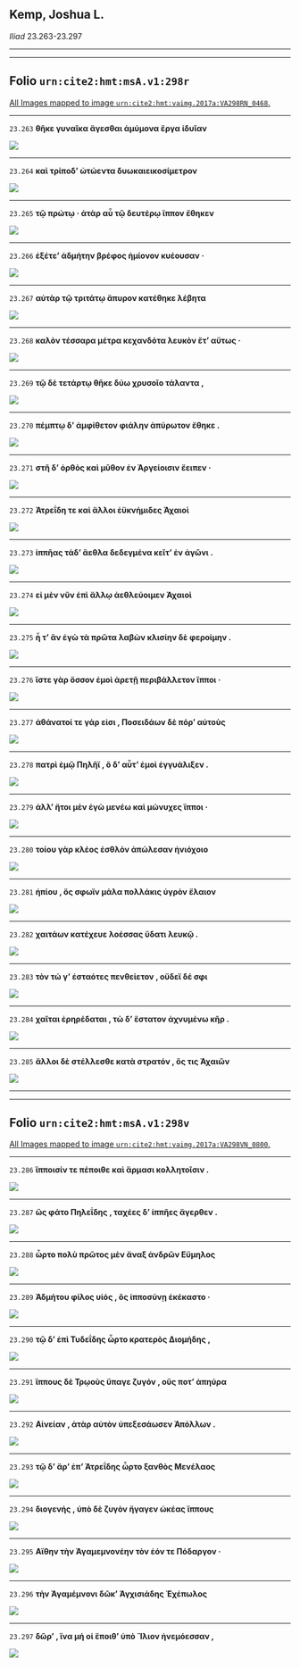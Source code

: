 

## Kemp, Joshua L.

*Iliad* 23.263-23.297

---

---

## **Folio `urn:cite2:hmt:msA.v1:298r`**



[All Images mapped to image `urn:cite2:hmt:vaimg.2017a:VA298RN_0468`.](http://www.homermultitext.org/ict2/index.html?urn=urn:cite2:hmt:vaimg.2017a:VA298RN_0468@0.2178,0.2427,0.4246,0.02254&urn=urn:cite2:hmt:vaimg.2017a:VA298RN_0468@0.2194,0.2609,0.4246,0.02254&urn=urn:cite2:hmt:vaimg.2017a:VA298RN_0468@0.2168,0.2784,0.4246,0.02254&urn=urn:cite2:hmt:vaimg.2017a:VA298RN_0468@0.2148,0.2979,0.4246,0.02254&urn=urn:cite2:hmt:vaimg.2017a:VA298RN_0468@0.2163,0.3174,0.4246,0.02254&urn=urn:cite2:hmt:vaimg.2017a:VA298RN_0468@0.2200,0.3365,0.4200,0.02254&urn=urn:cite2:hmt:vaimg.2017a:VA298RN_0468@0.2172,0.3550,0.4200,0.02254&urn=urn:cite2:hmt:vaimg.2017a:VA298RN_0468@0.2213,0.3722,0.4200,0.02254&urn=urn:cite2:hmt:vaimg.2017a:VA298RN_0468@0.2249,0.3920,0.4016,0.02254&urn=urn:cite2:hmt:vaimg.2017a:VA298RN_0468@0.2183,0.4134,0.4016,0.02144&urn=urn:cite2:hmt:vaimg.2017a:VA298RN_0468@0.2235,0.4332,0.4016,0.02144&urn=urn:cite2:hmt:vaimg.2017a:VA298RN_0468@0.2214,0.4506,0.3528,0.02144&urn=urn:cite2:hmt:vaimg.2017a:VA298RN_0468@0.2150,0.4672,0.4379,0.02434&urn=urn:cite2:hmt:vaimg.2017a:VA298RN_0468@0.2168,0.4867,0.4031,0.02075&urn=urn:cite2:hmt:vaimg.2017a:VA298RN_0468@0.2168,0.5039,0.4031,0.02573&urn=urn:cite2:hmt:vaimg.2017a:VA298RN_0468@0.2132,0.5237,0.4211,0.02351&urn=urn:cite2:hmt:vaimg.2017a:VA298RN_0468@0.2132,0.5432,0.3983,0.02310&urn=urn:cite2:hmt:vaimg.2017a:VA298RN_0468@0.2132,0.5638,0.3983,0.02296&urn=urn:cite2:hmt:vaimg.2017a:VA298RN_0468@0.2225,0.5815,0.4042,0.02697&urn=urn:cite2:hmt:vaimg.2017a:VA298RN_0468@0.2074,0.5994,0.4042,0.02697&urn=urn:cite2:hmt:vaimg.2017a:VA298RN_0468@0.2146,0.6235,0.3705,0.02102&urn=urn:cite2:hmt:vaimg.2017a:VA298RN_0468@0.2089,0.6351,0.4403,0.02614&urn=urn:cite2:hmt:vaimg.2017a:VA298RN_0468@0.2067,0.6585,0.4173,0.02061)

---- 

 `23.263`  **θῆκε γυναῖκα ἄγεσθαι ἀμύμονα ἔργα ἰδυῖαν** 

 <a href="http://www.homermultitext.org/ict2/index.html?urn=urn:cite2:hmt:vaimg.2017a:VA298RN_0468@0.2178,0.2427,0.4246,0.02254"><img src="http://beta.hpcc.uh.edu/scs/image/500/500/urn:cite2:hmt:vaimg.2017a:VA298RN_0468@0.2178,0.2427,0.4246,0.02254"/></a> 

---- 

 `23.264`  **καὶ τρίποδʼ ὠτώεντα δυωκαιεικοσίμετρον** 

 <a href="http://www.homermultitext.org/ict2/index.html?urn=urn:cite2:hmt:vaimg.2017a:VA298RN_0468@0.2194,0.2609,0.4246,0.02254"><img src="http://beta.hpcc.uh.edu/scs/image/500/500/urn:cite2:hmt:vaimg.2017a:VA298RN_0468@0.2194,0.2609,0.4246,0.02254"/></a> 

---- 

 `23.265`  **τῷ πρώτῳ · ἀτὰρ αὖ τῷ δευτέρῳ ἵππον ἔθηκεν** 

 <a href="http://www.homermultitext.org/ict2/index.html?urn=urn:cite2:hmt:vaimg.2017a:VA298RN_0468@0.2168,0.2784,0.4246,0.02254"><img src="http://beta.hpcc.uh.edu/scs/image/500/500/urn:cite2:hmt:vaimg.2017a:VA298RN_0468@0.2168,0.2784,0.4246,0.02254"/></a> 

---- 

 `23.266`  **ἑξέτεʼ ἀδμήτην βρέφος ἡμίονον κυέουσαν ·** 

 <a href="http://www.homermultitext.org/ict2/index.html?urn=urn:cite2:hmt:vaimg.2017a:VA298RN_0468@0.2148,0.2979,0.4246,0.02254"><img src="http://beta.hpcc.uh.edu/scs/image/500/500/urn:cite2:hmt:vaimg.2017a:VA298RN_0468@0.2148,0.2979,0.4246,0.02254"/></a> 

---- 

 `23.267`  **αὐτὰρ τῷ τριτάτῳ ἄπυρον κατέθηκε λέβητα** 

 <a href="http://www.homermultitext.org/ict2/index.html?urn=urn:cite2:hmt:vaimg.2017a:VA298RN_0468@0.2163,0.3174,0.4246,0.02254"><img src="http://beta.hpcc.uh.edu/scs/image/500/500/urn:cite2:hmt:vaimg.2017a:VA298RN_0468@0.2163,0.3174,0.4246,0.02254"/></a> 

---- 

 `23.268`  **καλὸν τέσσαρα μέτρα κεχανδότα λευκὸν ἔτʼ αὔτως ·** 

 <a href="http://www.homermultitext.org/ict2/index.html?urn=urn:cite2:hmt:vaimg.2017a:VA298RN_0468@0.2200,0.3365,0.4200,0.02254"><img src="http://beta.hpcc.uh.edu/scs/image/500/500/urn:cite2:hmt:vaimg.2017a:VA298RN_0468@0.2200,0.3365,0.4200,0.02254"/></a> 

---- 

 `23.269`  **τῷ δὲ τετάρτῳ θῆκε δύω χρυσοῖο τάλαντα ,** 

 <a href="http://www.homermultitext.org/ict2/index.html?urn=urn:cite2:hmt:vaimg.2017a:VA298RN_0468@0.2172,0.3550,0.4200,0.02254"><img src="http://beta.hpcc.uh.edu/scs/image/500/500/urn:cite2:hmt:vaimg.2017a:VA298RN_0468@0.2172,0.3550,0.4200,0.02254"/></a> 

---- 

 `23.270`  **πέμπτῳ δʼ ἀμφίθετον φιάλην ἀπύρωτον ἔθηκε .** 

 <a href="http://www.homermultitext.org/ict2/index.html?urn=urn:cite2:hmt:vaimg.2017a:VA298RN_0468@0.2213,0.3722,0.4200,0.02254"><img src="http://beta.hpcc.uh.edu/scs/image/500/500/urn:cite2:hmt:vaimg.2017a:VA298RN_0468@0.2213,0.3722,0.4200,0.02254"/></a> 

---- 

 `23.271`  **στῆ δʼ ὀρθὸς καὶ μῦθον ἐν Ἀργείοισιν ἔειπεν ·** 

 <a href="http://www.homermultitext.org/ict2/index.html?urn=urn:cite2:hmt:vaimg.2017a:VA298RN_0468@0.2249,0.3920,0.4016,0.02254"><img src="http://beta.hpcc.uh.edu/scs/image/500/500/urn:cite2:hmt:vaimg.2017a:VA298RN_0468@0.2249,0.3920,0.4016,0.02254"/></a> 

---- 

 `23.272`  **Ἀτρεΐδη τε καὶ ἄλλοι ἐϋκνήμιδες Ἀχαιοὶ** 

 <a href="http://www.homermultitext.org/ict2/index.html?urn=urn:cite2:hmt:vaimg.2017a:VA298RN_0468@0.2183,0.4134,0.4016,0.02144"><img src="http://beta.hpcc.uh.edu/scs/image/500/500/urn:cite2:hmt:vaimg.2017a:VA298RN_0468@0.2183,0.4134,0.4016,0.02144"/></a> 

---- 

 `23.273`  **ἱππῆας τάδʼ ἄεθλα δεδεγμένα κεῖτʼ ἐν ἀγῶνι .** 

 <a href="http://www.homermultitext.org/ict2/index.html?urn=urn:cite2:hmt:vaimg.2017a:VA298RN_0468@0.2235,0.4332,0.4016,0.02144"><img src="http://beta.hpcc.uh.edu/scs/image/500/500/urn:cite2:hmt:vaimg.2017a:VA298RN_0468@0.2235,0.4332,0.4016,0.02144"/></a> 

---- 

 `23.274`  **εἰ μὲν νῦν ἐπὶ ἄλλῳ ἀεθλεύοιμεν Ἀχαιοὶ** 

 <a href="http://www.homermultitext.org/ict2/index.html?urn=urn:cite2:hmt:vaimg.2017a:VA298RN_0468@0.2214,0.4506,0.3528,0.02144"><img src="http://beta.hpcc.uh.edu/scs/image/500/500/urn:cite2:hmt:vaimg.2017a:VA298RN_0468@0.2214,0.4506,0.3528,0.02144"/></a> 

---- 

 `23.275`  **ἦ τʼ ἂν ἐγὼ τὰ πρῶτα λαβὼν κλισίην δὲ φεροίμην .** 

 <a href="http://www.homermultitext.org/ict2/index.html?urn=urn:cite2:hmt:vaimg.2017a:VA298RN_0468@0.2150,0.4672,0.4379,0.02434"><img src="http://beta.hpcc.uh.edu/scs/image/500/500/urn:cite2:hmt:vaimg.2017a:VA298RN_0468@0.2150,0.4672,0.4379,0.02434"/></a> 

---- 

 `23.276`  **ἴστε γὰρ ὅσσον ἐμοὶ ἀρετῇ περιβάλλετον ἵπποι ·** 

 <a href="http://www.homermultitext.org/ict2/index.html?urn=urn:cite2:hmt:vaimg.2017a:VA298RN_0468@0.2168,0.4867,0.4031,0.02075"><img src="http://beta.hpcc.uh.edu/scs/image/500/500/urn:cite2:hmt:vaimg.2017a:VA298RN_0468@0.2168,0.4867,0.4031,0.02075"/></a> 

---- 

 `23.277`  **ἀθάνατοί τε γάρ εἰσι , Ποσειδάων δὲ πόρʼ αὐτοὺς** 

 <a href="http://www.homermultitext.org/ict2/index.html?urn=urn:cite2:hmt:vaimg.2017a:VA298RN_0468@0.2168,0.5039,0.4031,0.02573"><img src="http://beta.hpcc.uh.edu/scs/image/500/500/urn:cite2:hmt:vaimg.2017a:VA298RN_0468@0.2168,0.5039,0.4031,0.02573"/></a> 

---- 

 `23.278`  **πατρὶ ἐμῷ Πηλῆϊ , ὃ δʼ αὖτʼ ἐμοὶ ἐγγυάλιξεν .** 

 <a href="http://www.homermultitext.org/ict2/index.html?urn=urn:cite2:hmt:vaimg.2017a:VA298RN_0468@0.2132,0.5237,0.4211,0.02351"><img src="http://beta.hpcc.uh.edu/scs/image/500/500/urn:cite2:hmt:vaimg.2017a:VA298RN_0468@0.2132,0.5237,0.4211,0.02351"/></a> 

---- 

 `23.279`  **ἀλλʼ ἤτοι μὲν ἐγὼ μενέω καὶ μώνυχες ἵπποι ·** 

 <a href="http://www.homermultitext.org/ict2/index.html?urn=urn:cite2:hmt:vaimg.2017a:VA298RN_0468@0.2132,0.5432,0.3983,0.02310"><img src="http://beta.hpcc.uh.edu/scs/image/500/500/urn:cite2:hmt:vaimg.2017a:VA298RN_0468@0.2132,0.5432,0.3983,0.02310"/></a> 

---- 

 `23.280`  **τοίου γὰρ κλέος ἐσθλὸν ἀπώλεσαν ἡνιόχοιο** 

 <a href="http://www.homermultitext.org/ict2/index.html?urn=urn:cite2:hmt:vaimg.2017a:VA298RN_0468@0.2132,0.5638,0.3983,0.02296"><img src="http://beta.hpcc.uh.edu/scs/image/500/500/urn:cite2:hmt:vaimg.2017a:VA298RN_0468@0.2132,0.5638,0.3983,0.02296"/></a> 

---- 

 `23.281`  **ἠπίου , ὅς σφωϊν μάλα πολλάκις ὑγρὸν ἔλαιον** 

 <a href="http://www.homermultitext.org/ict2/index.html?urn=urn:cite2:hmt:vaimg.2017a:VA298RN_0468@0.2225,0.5815,0.4042,0.02697"><img src="http://beta.hpcc.uh.edu/scs/image/500/500/urn:cite2:hmt:vaimg.2017a:VA298RN_0468@0.2225,0.5815,0.4042,0.02697"/></a> 

---- 

 `23.282`  **χαιτάων κατέχευε λοέσσας ὕδατι λευκῷ .** 

 <a href="http://www.homermultitext.org/ict2/index.html?urn=urn:cite2:hmt:vaimg.2017a:VA298RN_0468@0.2074,0.5994,0.4042,0.02697"><img src="http://beta.hpcc.uh.edu/scs/image/500/500/urn:cite2:hmt:vaimg.2017a:VA298RN_0468@0.2074,0.5994,0.4042,0.02697"/></a> 

---- 

 `23.283`  **τὸν τώ γʼ ἑσταότες πενθείετον , οὔδεϊ δέ σφι** 

 <a href="http://www.homermultitext.org/ict2/index.html?urn=urn:cite2:hmt:vaimg.2017a:VA298RN_0468@0.2146,0.6235,0.3705,0.02102"><img src="http://beta.hpcc.uh.edu/scs/image/500/500/urn:cite2:hmt:vaimg.2017a:VA298RN_0468@0.2146,0.6235,0.3705,0.02102"/></a> 

---- 

 `23.284`  **χαῖται ἐρηρέδαται , τὼ δʼ ἕστατον ἀχνυμένω κῆρ .** 

 <a href="http://www.homermultitext.org/ict2/index.html?urn=urn:cite2:hmt:vaimg.2017a:VA298RN_0468@0.2089,0.6351,0.4403,0.02614"><img src="http://beta.hpcc.uh.edu/scs/image/500/500/urn:cite2:hmt:vaimg.2017a:VA298RN_0468@0.2089,0.6351,0.4403,0.02614"/></a> 

---- 

 `23.285`  **ἄλλοι δὲ στέλλεσθε κατὰ στρατόν , ὅς τις Ἀχαιῶν** 

 <a href="http://www.homermultitext.org/ict2/index.html?urn=urn:cite2:hmt:vaimg.2017a:VA298RN_0468@0.2067,0.6585,0.4173,0.02061"><img src="http://beta.hpcc.uh.edu/scs/image/500/500/urn:cite2:hmt:vaimg.2017a:VA298RN_0468@0.2067,0.6585,0.4173,0.02061"/></a> 

---

---

## **Folio `urn:cite2:hmt:msA.v1:298v`**



[All Images mapped to image `urn:cite2:hmt:vaimg.2017a:VA298VN_0800`.](http://www.homermultitext.org/ict2/index.html?urn=urn:cite2:hmt:vaimg.2017a:VA298VN_0800@0.4781,0.2448,0.4193,0.02434&urn=urn:cite2:hmt:vaimg.2017a:VA298VN_0800@0.4755,0.2638,0.4193,0.02434&urn=urn:cite2:hmt:vaimg.2017a:VA298VN_0800@0.4761,0.2853,0.4193,0.02434&urn=urn:cite2:hmt:vaimg.2017a:VA298VN_0800@0.4738,0.3011,0.4193,0.02434&urn=urn:cite2:hmt:vaimg.2017a:VA298VN_0800@0.4777,0.3235,0.4193,0.02434&urn=urn:cite2:hmt:vaimg.2017a:VA298VN_0800@0.4788,0.3440,0.4193,0.02434&urn=urn:cite2:hmt:vaimg.2017a:VA298VN_0800@0.4768,0.3615,0.4193,0.02434&urn=urn:cite2:hmt:vaimg.2017a:VA298VN_0800@0.4725,0.3812,0.4193,0.02434&urn=urn:cite2:hmt:vaimg.2017a:VA298VN_0800@0.4746,0.4011,0.4193,0.02434&urn=urn:cite2:hmt:vaimg.2017a:VA298VN_0800@0.4786,0.4180,0.4193,0.02434&urn=urn:cite2:hmt:vaimg.2017a:VA298VN_0800@0.4770,0.4353,0.4193,0.03167&urn=urn:cite2:hmt:vaimg.2017a:VA298VN_0800@0.4751,0.4544,0.4193,0.03167)

---- 

 `23.286`  **ἵπποισίν τε πέποιθε καὶ ἅρμασι κολλητοῖσιν .** 

 <a href="http://www.homermultitext.org/ict2/index.html?urn=urn:cite2:hmt:vaimg.2017a:VA298VN_0800@0.4781,0.2448,0.4193,0.02434"><img src="http://beta.hpcc.uh.edu/scs/image/500/500/urn:cite2:hmt:vaimg.2017a:VA298VN_0800@0.4781,0.2448,0.4193,0.02434"/></a> 

---- 

 `23.287`  **ὣς φάτο Πηλεΐδης , ταχέες δʼ ἱππῆες ἄγερθεν .** 

 <a href="http://www.homermultitext.org/ict2/index.html?urn=urn:cite2:hmt:vaimg.2017a:VA298VN_0800@0.4755,0.2638,0.4193,0.02434"><img src="http://beta.hpcc.uh.edu/scs/image/500/500/urn:cite2:hmt:vaimg.2017a:VA298VN_0800@0.4755,0.2638,0.4193,0.02434"/></a> 

---- 

 `23.288`  **ὦρτο πολὺ πρῶτος μὲν ἄναξ ἀνδρῶν Εὔμηλος** 

 <a href="http://www.homermultitext.org/ict2/index.html?urn=urn:cite2:hmt:vaimg.2017a:VA298VN_0800@0.4761,0.2853,0.4193,0.02434"><img src="http://beta.hpcc.uh.edu/scs/image/500/500/urn:cite2:hmt:vaimg.2017a:VA298VN_0800@0.4761,0.2853,0.4193,0.02434"/></a> 

---- 

 `23.289`  **Ἀδμήτου φίλος υἱός , ὃς ἱπποσύνῃ ἐκέκαστο ·** 

 <a href="http://www.homermultitext.org/ict2/index.html?urn=urn:cite2:hmt:vaimg.2017a:VA298VN_0800@0.4738,0.3011,0.4193,0.02434"><img src="http://beta.hpcc.uh.edu/scs/image/500/500/urn:cite2:hmt:vaimg.2017a:VA298VN_0800@0.4738,0.3011,0.4193,0.02434"/></a> 

---- 

 `23.290`  **τῷ δʼ ἐπὶ Τυδεΐδης ὦρτο κρατερὸς Διομήδης ,** 

 <a href="http://www.homermultitext.org/ict2/index.html?urn=urn:cite2:hmt:vaimg.2017a:VA298VN_0800@0.4777,0.3235,0.4193,0.02434"><img src="http://beta.hpcc.uh.edu/scs/image/500/500/urn:cite2:hmt:vaimg.2017a:VA298VN_0800@0.4777,0.3235,0.4193,0.02434"/></a> 

---- 

 `23.291`  **ἵππους δὲ Τρῳοὺς ὕπαγε ζυγόν , οὕς ποτʼ ἀπηύρα** 

 <a href="http://www.homermultitext.org/ict2/index.html?urn=urn:cite2:hmt:vaimg.2017a:VA298VN_0800@0.4788,0.3440,0.4193,0.02434"><img src="http://beta.hpcc.uh.edu/scs/image/500/500/urn:cite2:hmt:vaimg.2017a:VA298VN_0800@0.4788,0.3440,0.4193,0.02434"/></a> 

---- 

 `23.292`  **Αἰνείαν , ἀτὰρ αὐτὸν ὑπεξεσάωσεν Ἀπόλλων .** 

 <a href="http://www.homermultitext.org/ict2/index.html?urn=urn:cite2:hmt:vaimg.2017a:VA298VN_0800@0.4768,0.3615,0.4193,0.02434"><img src="http://beta.hpcc.uh.edu/scs/image/500/500/urn:cite2:hmt:vaimg.2017a:VA298VN_0800@0.4768,0.3615,0.4193,0.02434"/></a> 

---- 

 `23.293`  **τῷ δʼ ἄρʼ ἐπʼ Ἀτρεΐδης ὦρτο ξανθὸς Μενέλαος** 

 <a href="http://www.homermultitext.org/ict2/index.html?urn=urn:cite2:hmt:vaimg.2017a:VA298VN_0800@0.4725,0.3812,0.4193,0.02434"><img src="http://beta.hpcc.uh.edu/scs/image/500/500/urn:cite2:hmt:vaimg.2017a:VA298VN_0800@0.4725,0.3812,0.4193,0.02434"/></a> 

---- 

 `23.294`  **διογενής , ὑπὸ δὲ ζυγὸν ἤγαγεν ὠκέας ἵππους** 

 <a href="http://www.homermultitext.org/ict2/index.html?urn=urn:cite2:hmt:vaimg.2017a:VA298VN_0800@0.4746,0.4011,0.4193,0.02434"><img src="http://beta.hpcc.uh.edu/scs/image/500/500/urn:cite2:hmt:vaimg.2017a:VA298VN_0800@0.4746,0.4011,0.4193,0.02434"/></a> 

---- 

 `23.295`  **Αἴθην τὴν Ἀγαμεμνονέην τὸν ἑόν τε Πόδαργον ·** 

 <a href="http://www.homermultitext.org/ict2/index.html?urn=urn:cite2:hmt:vaimg.2017a:VA298VN_0800@0.4786,0.4180,0.4193,0.02434"><img src="http://beta.hpcc.uh.edu/scs/image/500/500/urn:cite2:hmt:vaimg.2017a:VA298VN_0800@0.4786,0.4180,0.4193,0.02434"/></a> 

---- 

 `23.296`  **τὴν Ἀγαμέμνονι δῶκʼ Ἀγχισιάδης Ἐχέπωλος** 

 <a href="http://www.homermultitext.org/ict2/index.html?urn=urn:cite2:hmt:vaimg.2017a:VA298VN_0800@0.4770,0.4353,0.4193,0.03167"><img src="http://beta.hpcc.uh.edu/scs/image/500/500/urn:cite2:hmt:vaimg.2017a:VA298VN_0800@0.4770,0.4353,0.4193,0.03167"/></a> 

---- 

 `23.297`  **δῶρʼ , ἵνα μή οἱ ἕποιθʼ ὑπὸ Ἴλιον ἠνεμόεσσαν ,** 

 <a href="http://www.homermultitext.org/ict2/index.html?urn=urn:cite2:hmt:vaimg.2017a:VA298VN_0800@0.4751,0.4544,0.4193,0.03167"><img src="http://beta.hpcc.uh.edu/scs/image/500/500/urn:cite2:hmt:vaimg.2017a:VA298VN_0800@0.4751,0.4544,0.4193,0.03167"/></a> 